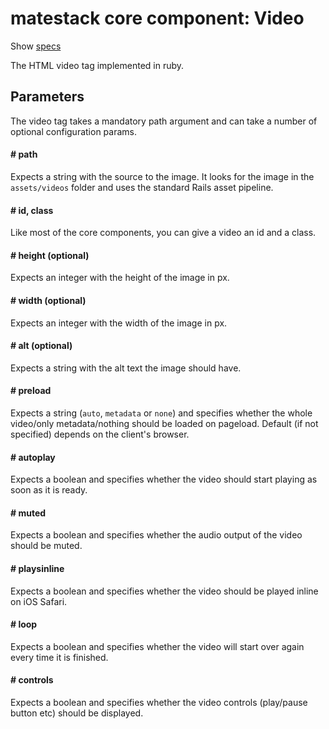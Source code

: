 # matestack core component: Video

Show [specs](../../spec/usage/components/video_spec.rb)

The HTML video tag implemented in ruby.

## Parameters
The video tag takes a mandatory path argument and can take a number of optional configuration params.

#### # path
Expects a string with the source to the image. It looks for the image in the `assets/videos` folder and uses the standard Rails asset pipeline.

#### # id, class
Like most of the core components, you can give a video an id and a class.

#### # height (optional)
Expects an integer with the height of the image in px.

#### # width (optional)
Expects an integer with the width of the image in px.

#### # alt (optional)
Expects a string with the alt text the image should have.

#### # preload
Expects a string (`auto`, `metadata` or `none`) and specifies whether the whole video/only metadata/nothing should be loaded on pageload. Default (if not specified) depends on the client's browser.

#### # autoplay
Expects a boolean and specifies whether the video should start playing as soon as it is ready.

#### # muted
Expects a boolean and specifies whether the audio output of the video should be muted.

#### # playsinline
Expects a boolean and specifies whether the video should be played inline on iOS Safari.

#### # loop
Expects a boolean and specifies whether the video will start over again every time it is finished.

#### # controls
Expects a boolean and specifies whether the video controls (play/pause button etc) should be displayed.

